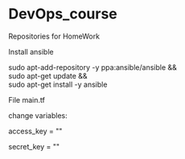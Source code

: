 # DevOps_course

Repositories for HomeWork


Install ansible

sudo apt-add-repository -y ppa:ansible/ansible && \
sudo apt-get update && \
sudo apt-get install -y ansible


File main.tf

change variables:
  
  access_key = ""
  
  secret_key = ""
